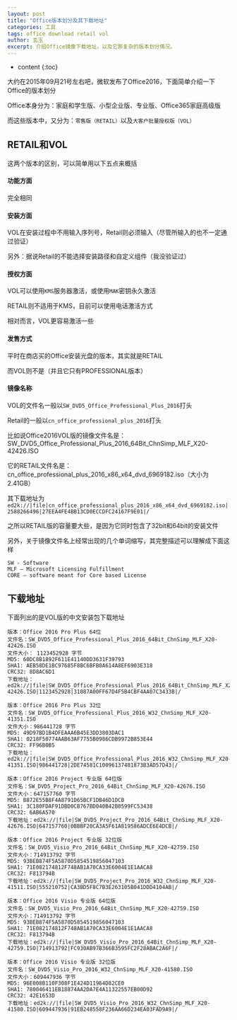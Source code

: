 ```yaml
---
layout: post
title: "Office版本划分及其下载地址"
categories: 工具
tags: office download retail vol
author: 玄玉
excerpt: 介绍Office镜像下载地址，以及它那复杂的版本划分情况。
---
```


* content
{:toc}


大约在2015年09月21号左右吧，微软发布了Office2016，下面简单介绍一下Office的版本划分

Office本身分为：家庭和学生版、小型企业版、专业版、Office365家庭高级版

而这些版本中，又分为：`零售版（RETAIL）`以及`大客户批量授权版（VOL）`

## RETAIL和VOL

这两个版本的区别，可以简单用以下五点来概括

#### 功能方面

完全相同

#### 安装方面

VOL在安装过程中不用输入序列号，Retail则必须输入（尽管所输入的也不一定通过验证）

另外：据说Retail的不能选择安装路径和自定义组件（我没验证过）

#### 授权方面

VOL可以使用`KMS`服务器激活，或使用`MAK`密钥永久激活

RETAIL则不适用于KMS，目前可以使用电话激活方式

相对而言，VOL更容易激活一些

#### 发售方式

平时在商店买的Office安装光盘的版本，其实就是RETAIL

而VOL则不是（并且它只有PROFESSIONAL版本）

#### 镜像名称

VOL的文件名一般以`SW_DVD5_Office_Professional_Plus_2016`打头

Retail的一般以`cn_office_professional_plus_2016`打头

比如说Office2016VOL版的镜像文件名是：SW_DVD5_Office_Professional_Plus_2016_64Bit_ChnSimp_MLF_X20-42426.ISO

它的RETAIL文件名是：cn_office_professional_plus_2016_x86_x64_dvd_6969182.iso（大小为2.41GB）

其下载地址为`ed2k://|file|cn_office_professional_plus_2016_x86_x64_dvd_6969182.iso|2588266496|27EEA4FE4BB13CD0ECCDFC24167F9E01|/`

之所以RETAIL版的容量要大些，是因为它同时包含了32bit和64bit的安装文件

另外，关于镜像文件名上经常出现的几个单词缩写，其完整描述可以理解成下面这样

```
SW - Software
MLF – Microsoft Licensing Fulfillment
CORE – software meant for Core based License
```

## 下载地址

下面列出的是VOL版的中文安装包下载地址

```
版本：Office 2016 Pro Plus 64位
文件名：SW_DVD5_Office_Professional_Plus_2016_64Bit_ChnSimp_MLF_X20-42426.ISO
文件大小： 1123452928 字节
MD5: 60DC8B1892F611E41140DD3631F39793
SHA1: AEB58DE1BC97685F8BC6BFB0A614A8EF6903E318
CRC32: 8D8AC6D1
下载地址：ed2k://|file|SW_DVD5_Office_Professional_Plus_2016_64Bit_ChnSimp_MLF_X20-42426.ISO|1123452928|31087A00FF67D4F5B4CBF4AA07C3433B|/
```

```
版本：Office 2016 Pro Plus 32位
文件名：SW_DVD5_Office_Professional_Plus_2016_W32_ChnSimp_MLF_X20-41351.ISO
文件大小：986441728 字节
MD5: 49D97BD1B4DFEAAA6B45E3DD3803DAC1
SHA1: 0218F50774AAB63AF7755B0986CDB9972B853E44
CRC32: FF96B0B5
下载地址：ed2k://|file|SW_DVD5_Office_Professional_Plus_2016_W32_ChnSimp_MLF_X20-41351.ISO|986441728|2DE74581C10096137481873B3AD57D43|/
```

```
版本：Office 2016 Project 专业版 64位版
文件名：SW_DVD5_Project_Pro_2016_64Bit_ChnSimp_MLF_X20-42676.ISO
文件大小：647157760 字节
MD5: B872E55B8F4A8791D65BCF1DB46D1DCB
SHA1: 3C180FDAF91DBD0CB767BD040B42B0599FC53438
CRC32: 6AB6A570
下载地址：ed2k://|file|SW_DVD5_Project_Pro_2016_64Bit_ChnSimp_MLF_X20-42676.ISO|647157760|0BBBF20CA3A5F61A819586ADCE6E4DCB|/
```

```
版本：Office 2016 Project 专业版 32位版
文件名：SW_DVD5_Visio_Pro_2016_64Bit_ChnSimp_MLF_X20-42759.ISO
文件大小：714913792 字节
MD5: 93BEB874F5A5870D5854519856047103
SHA1: 71E082174812F748AB1A70CA33E6004E1E1AACA8
CRC32: F813794B
下载地址：ed2k://|file|SW_DVD5_Project_Pro_2016_W32_ChnSimp_MLF_X20-41511.ISO|555210752|CA3BD5F8C7B3E263105B041DDD4104AB|/
```

```
版本：Office 2016 Visio 专业版 64位版
文件名：SW_DVD5_Visio_Pro_2016_64Bit_ChnSimp_MLF_X20-42759.ISO
文件大小：714913792 字节
MD5: 93BEB874F5A5870D5854519856047103
SHA1: 71E082174812F748AB1A70CA33E6004E1E1AACA8
CRC32: F813794B
下载地址：ed2k://|file|SW_DVD5_Visio_Pro_2016_64Bit_ChnSimp_MLF_X20-42759.ISO|714913792|FC930AB97B366B3595FC2F28ABAC2A6F|/
```

```
版本：Office 2016 Visio 专业版 32位版
文件名：SW_DVD5_Visio_Pro_2016_W32_ChnSimp_MLF_X20-41580.ISO
文件大小：609447936 字节
MD5: 96E008B110F308F1E424D11964D82CE0
SHA1: 780046411EB18874AA2DA7E4A11322557EB00D92
CRC32: 42E1653D
下载地址：ed2k://|file|SW_DVD5_Visio_Pro_2016_W32_ChnSimp_MLF_X20-41580.ISO|609447936|91EB248558F236AA66D234EA03FAD9A9|/
```